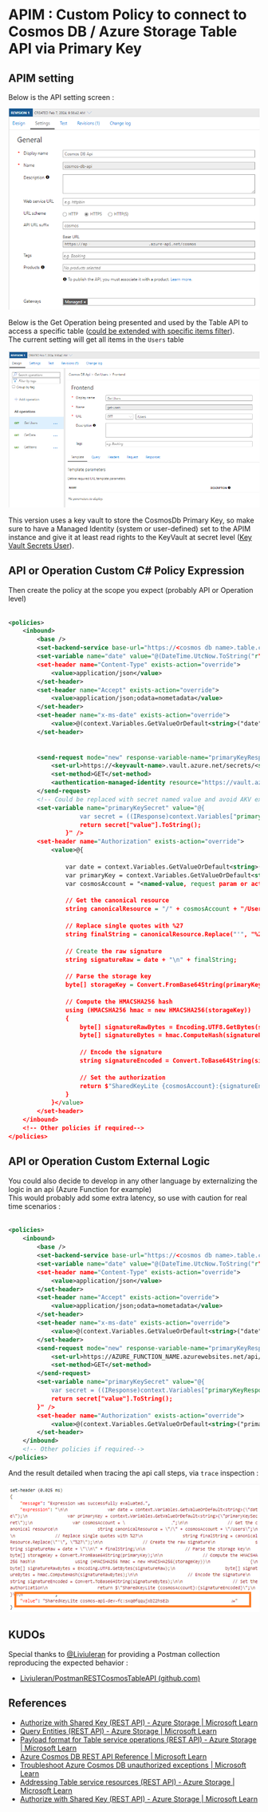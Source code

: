 # APIM : Custom Policy to connect to Cosmos DB / Azure Storage Table API via Primary Key

## APIM setting

Below is the API setting screen : 

![API Setting screen](./assets/table-entity-settings-api.png)

Below is the Get Operation being presented and used by the Table API to access a specific table ([could be extended with specific items filter][table-query-entities]).
</br>
The current setting will get all items in the `Users` table

![Operation Setting screen](./assets/table-entity-settings-ops.png)

This version uses a key vault to store the CosmosDb Primary Key, so make sure to have a Managed Identity (system or user-defined) set to the APIM instance and give it at least read rights to the KeyVault at secret level ([Key Vault Secrets User][key-vault-secrets-user-right]).


## API or Operation Custom C# Policy Expression

Then create the policy at the scope you expect (probably API or Operation level)

```xml

<policies>
    <inbound>
        <base />
        <set-backend-service base-url="https://<cosmos db name>.table.cosmos.azure.com" />
        <set-variable name="date" value="@(DateTime.UtcNow.ToString("r"))" />
        <set-header name="Content-Type" exists-action="override">
            <value>application/json</value>
        </set-header>
        <set-header name="Accept" exists-action="override">
            <value>application/json;odata=nometadata</value>
        </set-header>
        <set-header name="x-ms-date" exists-action="override">
            <value>@(context.Variables.GetValueOrDefault<string>("date"))</value>
        </set-header>

        
        <send-request mode="new" response-variable-name="primaryKeyResponse" timeout="20" ignore-error="false">
            <set-url>https://<keyvault-name>.vault.azure.net/secrets/<secret-name>/?api-version=7.0</set-url>
            <set-method>GET</set-method>
            <authentication-managed-identity resource="https://vault.azure.net" />
        </send-request>
        <!-- Could be replaced with secret named value and avoid AKV external call -->
        <set-variable name="primaryKeySecret" value="@{
                    var secret = ((IResponse)context.Variables["primaryKeyResponse"]).Body.As<JObject>();
                    return secret["value"].ToString();
                }" />
        <set-header name="Authorization" exists-action="override">
            <value>@{

                var date = context.Variables.GetValueOrDefault<string>("date");
                var primaryKey = context.Variables.GetValueOrDefault<string>("primaryKeySecret");
                var cosmosAccount = "<named-value, request param or actual name>";

                // Get the canonical resource
                string canonicalResource = "/" + cosmosAccount + "/Users";

                // Replace single quotes with %27
                string finalString = canonicalResource.Replace("'", "%27");

                // Create the raw signature
                string signatureRaw = date + "\n" + finalString;

                // Parse the storage key
                byte[] storageKey = Convert.FromBase64String(primaryKey);

                // Compute the HMACSHA256 hash
                using (HMACSHA256 hmac = new HMACSHA256(storageKey))
                {
                    byte[] signatureRawBytes = Encoding.UTF8.GetBytes(signatureRaw);
                    byte[] signatureBytes = hmac.ComputeHash(signatureRawBytes);

                    // Encode the signature
                    string signatureEncoded = Convert.ToBase64String(signatureBytes);

                    // Set the authorization
                    return $"SharedKeyLite {cosmosAccount}:{signatureEncoded}";
                }
            }</value>
        </set-header>
    </inbound>
    <!-- Other policies if required-->
</policies>
```

## API or Operation Custom External Logic

You could also decide to develop in any other language by externalizing the logic in an api (Azure Function for example) 
</br>
This would probably add some extra latency, so use with caution for real time scenarios : 

```xml

<policies>
    <inbound>
        <base />
        <set-backend-service base-url="https://<cosmos db name>.table.cosmos.azure.com" />
        <set-variable name="date" value="@(DateTime.UtcNow.ToString("r"))" />
        <set-header name="Content-Type" exists-action="override">
            <value>application/json</value>
        </set-header>
        <set-header name="Accept" exists-action="override">
            <value>application/json;odata=nometadata</value>
        </set-header>
        <set-header name="x-ms-date" exists-action="override">
            <value>@(context.Variables.GetValueOrDefault<string>("date"))</value>
        </set-header>
        <send-request mode="new" response-variable-name="primaryKeyResponse" timeout="20" ignore-error="false">
            <set-url>https://AZURE_FUNCTION_NAME.azurewebsites.net/api/GetSharedKey?code=YOUR_API_KEY<set-url>
            <set-method>GET</set-method>
        </send-request>
        <set-variable name="primaryKeySecret" value="@{
            var secret = ((IResponse)context.Variables["primaryKeyResponse"]).Body.As<JObject>();
            return secret["value"].ToString();
        }" />
        <set-header name="Authorization" exists-action="override">
            <value>@(context.Variables.GetValueOrDefault<string>("primaryKeySecret"))</value>
        </set-header>
    </inbound>
    <!-- Other policies if required-->
</policies>
```

And the result detailed when tracing the api call steps, via `trace` inspection :  

![Custom policy trace evaluation](./assets/custom-policy-trace.png)

## KUDOs  

Special thanks to [@LiviuIeran][kudos] for providing a Postman collection reproducing the expected behavior : 
- [LiviuIeran/PostmanRESTCosmosTableAPI (github.com)][kudos-repo]

## References 

- [Authorize with Shared Key (REST API) - Azure Storage | Microsoft Learn](https://learn.microsoft.com/en-us/rest/api/storageservices/authorize-with-shared-key)
- [Query Entities (REST API) - Azure Storage | Microsoft Learn][table-query-entities]
- [Payload format for Table service operations (REST API) - Azure Storage | Microsoft Learn](https://learn.microsoft.com/en-us/rest/api/storageservices/payload-format-for-table-service-operations#see-also)
- [Azure Cosmos DB REST API Reference | Microsoft Learn](https://learn.microsoft.com/en-us/rest/api/cosmos-db/)
- [Troubleshoot Azure Cosmos DB unauthorized exceptions | Microsoft Learn](https://learn.microsoft.com/en-us/azure/cosmos-db/nosql/troubleshoot-unauthorized)
- [Addressing Table service resources (REST API) - Azure Storage | Microsoft Learn](https://learn.microsoft.com/en-us/rest/api/storageservices/addressing-table-service-resources)
- [Authorize with Shared Key (REST API) - Azure Storage | Microsoft Learn](https://learn.microsoft.com/en-us/rest/api/storageservices/authorize-with-shared-key#encoding-the-signature)


[table-query-entities]:https://learn.microsoft.com/en-us/rest/api/storageservices/query-entities
[key-vault-secrets-user-right]:https://learn.microsoft.com/en-us/azure/key-vault/general/rbac-guide?tabs=azure-cli#azure-built-in-roles-for-key-vault-data-plane-operations
[kudos]:https://github.com/LiviuIeran/
[kudos-repo]:https://github.com/LiviuIeran/PostmanRESTCosmosTableAPI
